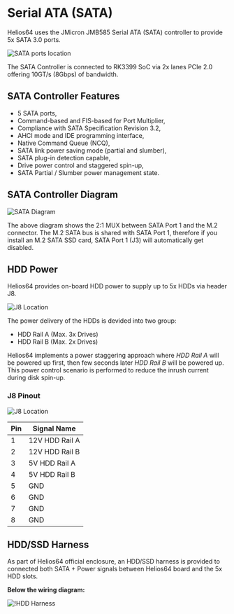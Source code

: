 # Serial ATA (SATA)

Helios64 uses the JMicron JMB585 Serial ATA (SATA) controller to provide 5x SATA 3.0 ports.

![SATA ports location](/helios64/img/sata/sata.jpg)

The SATA Controller is connected to RK3399 SoC via 2x lanes PCIe 2.0 offering 10GT/s (8Gbps) of bandwidth.

## SATA Controller Features

- 5 SATA ports,
- Command-based and FIS-based for Port Multiplier,
- Compliance with SATA Specification Revision 3.2,
- AHCI mode and IDE programming interface,
- Native Command Queue (NCQ),
- SATA link power saving mode (partial and slumber),
- SATA plug-in detection capable,
- Drive power control and staggered spin-up,
- SATA Partial / Slumber power management state.

## SATA Controller Diagram

![SATA Diagram](/helios64/img/sata/sata_diagram.jpg)

The above diagram shows the 2:1 MUX between SATA Port 1 and the M.2 connector. The M.2 SATA bus is shared with SATA Port 1, therefore if you install an M.2 SATA SSD card, SATA Port 1 (J3) will automatically get disabled.

## HDD Power

Helios64 provides on-board HDD power to supply up to 5x HDDs via header J8.

![J8 Location](/helios64/img/sata/j8.jpg)

The power delivery of the HDDs is devided into two group:

* HDD Rail A (Max. 3x Drives)
* HDD Rail B (Max. 2x Drives)

Helios64 implements a power staggering approach where *HDD Rail A* will be powered up first, then few seconds later *HDD Rail B* will be powered up. This power control scenario is performed to reduce the inrush current during disk spin-up.

### J8 Pinout

![J8 Location](/helios64/img/sata/j8_pinout.jpg)

| Pin | Signal Name |
|-----|-------------|
| 1 | 12V HDD Rail A |
| 2 | 12V HDD Rail B |
| 3 | 5V HDD Rail A |
| 4 | 5V HDD Rail B |
| 5 | GND |
| 6 | GND |
| 7 | GND |
| 8 | GND |


## HDD/SSD Harness

As part of Helios64 official enclosure, an HDD/SSD harness is provided to connected both SATA + Power signals between Helios64 board and the 5x HDD slots.

**Below the wiring diagram:**

![!HDD Harness](/helios64/img/sata/hdd_harness.png)

